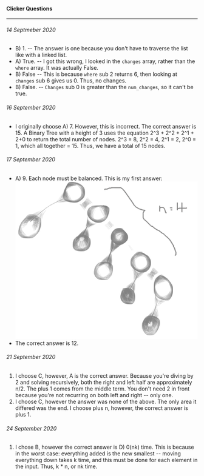 #### Clicker Questions
---
###### 14 Septmeber 2020
- B) 1. --  The answer is one because you don't have to traverse the list like with a linked list.    
- A) True. -- I got this wrong, I looked in the `changes` array, rather than the `where` array. It was actually False.    
- B) False  --  This is because `where` sub 2 returns 6, then looking at `changes` sub 6 gives us 0. Thus, no changes.    
- B) False. --  `Changes` sub 0 is greater than the `num_changes`, so it can't be true.   
    
###### 16 September 2020
- I originally choose A) 7.
 However, this is incorrect. The
 correct answer is 15.
 A Binary Tree with a height of 3
 uses the equation 2^3 + 2^2 + 2^1 + 2+0
 to return the total number of nodes.
 2^3 = 8, 2^2 = 4, 2^1 = 2, 2^0 = 1,
 which all together = 15.
 Thus, we have a total of 15 nodes.     
   
###### 17 September 2020
- A) 9. Each node must be balanced. This is
 my first answer:   
![1](./ref/answer1.png)     
- The correct answer is 12.     
    
###### 21 September 2020
1. I choose C, however, A is the correct
 answer. Because you're diving by 2 and solving recursively, both the right and left half
 are approximately n/2. The plus 1 comes from the middle term. You don't need 2 in front because you're not recurring on both left and right -- only one.   
2. I choose C, however the answer was none of the above. The only area it differed was the end. I choose plus n, however, the correct answer is plus 1.     
    
###### 24 September 2020
1. I chose B, however the correct answer
 is D) 0(nk) time.
 This is because in the worst case:
 everything added is the new smallest -- moving
 everything down takes k time, and this must be done
 for each element in the input.
 Thus, k * n, or nk time.    
    
 
